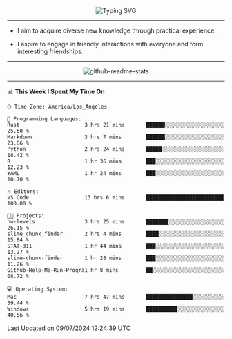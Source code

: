 <p align="center">
  <img src="https://readme-typing-svg.demolab.com?font=Fira+Code&weight=500&size=32&duration=2500&pause=1600&center=true&vCenter=true&random=false&width=1024&height=64&lines=Hi+there+%F0%9F%91%8B;I'm+delighted+you+could+make+it+here+%F0%9F%8E%89;I'm+Harry%2C+a+college+student+still+finding+my+way" alt="Typing SVG" />
</p>


---


- I aim to acquire diverse new knowledge through practical experience.

- I aspire to engage in friendly interactions with everyone and form interesting friendships.


---


<p align="center">
  <img src="https://github-readme-stats.vercel.app/api?username=Harry-Jing&show_icons=true" alt="github-readme-stats"/>
</p>


---

<!--START_SECTION:waka-->
📊 **This Week I Spent My Time On** 

```text
🕑︎ Time Zone: America/Los_Angeles

💬 Programming Languages: 
Rust                     3 hrs 21 mins       ██████░░░░░░░░░░░░░░░░░░░   25.60 % 
Markdown                 3 hrs 7 mins        ██████░░░░░░░░░░░░░░░░░░░   23.86 % 
Python                   2 hrs 24 mins       █████░░░░░░░░░░░░░░░░░░░░   18.42 % 
R                        1 hr 36 mins        ███░░░░░░░░░░░░░░░░░░░░░░   12.23 % 
YAML                     1 hr 24 mins        ███░░░░░░░░░░░░░░░░░░░░░░   10.70 % 

🔥 Editors: 
VS Code                  13 hrs 6 mins       █████████████████████████   100.00 % 

🐱‍💻 Projects: 
hw-levels                3 hrs 25 mins       ███████░░░░░░░░░░░░░░░░░░   26.15 % 
slime_chunk_finder       2 hrs 4 mins        ████░░░░░░░░░░░░░░░░░░░░░   15.84 % 
STAT-311                 1 hr 44 mins        ███░░░░░░░░░░░░░░░░░░░░░░   13.27 % 
slime-chunk-finder       1 hr 28 mins        ███░░░░░░░░░░░░░░░░░░░░░░   11.26 % 
Github-Help-Me-Run-Progra1 hr 8 mins         ██░░░░░░░░░░░░░░░░░░░░░░░   08.72 % 

💻 Operating System: 
Mac                      7 hrs 47 mins       ███████████████░░░░░░░░░░   59.44 % 
Windows                  5 hrs 19 mins       ██████████░░░░░░░░░░░░░░░   40.56 % 
```


 Last Updated on 09/07/2024 12:24:39 UTC
<!--END_SECTION:waka-->
